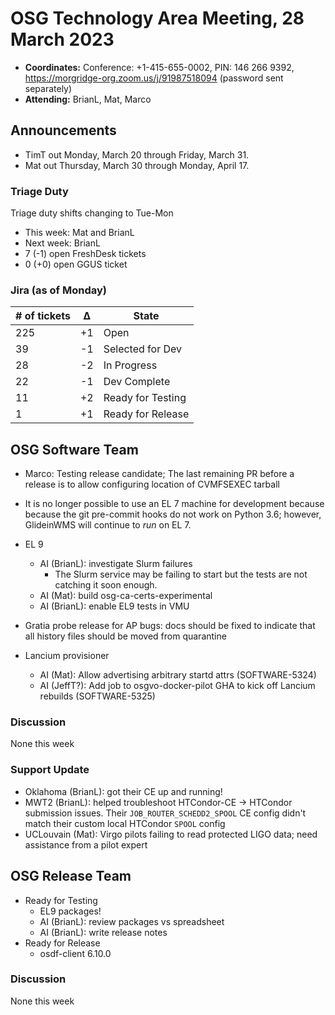 # OSG Technology Area Meeting, 28 March 2023

-   **Coordinates:** Conference: +1-415-655-0002, PIN: 146 266 9392,
    <https://morgridge-org.zoom.us/j/91987518094> (password sent separately)
-   **Attending:** BrianL, Mat, Marco

## Announcements

- TimT out Monday, March 20 through Friday, March 31.
- Mat out Thursday, March 30 through Monday, April 17.

### Triage Duty

Triage duty shifts changing to Tue-Mon

-   This week: Mat and BrianL
-   Next week: BrianL
-   7 (-1) open FreshDesk tickets
-   0 (+0) open GGUS ticket

### Jira (as of Monday)

| # of tickets | &Delta; | State             |
|--------------|---------|-------------------|
| 225          | +1      | Open              |
| 39           | -1      | Selected for Dev  |
| 28           | -2      | In Progress       |
| 22           | -1      | Dev Complete      |
| 11           | +2      | Ready for Testing |
| 1            | +1      | Ready for Release |

## OSG Software Team

-   Marco: Testing release candidate;
    The last remaining PR before a release is to allow configuring location of CVMFSEXEC tarball

-   It is no longer possible to use an EL 7 machine for development because because the git pre-commit hooks do not work on Python 3.6;
    however, GlideinWMS will continue to _run_ on EL 7.

-   EL 9
    -   AI (BrianL): investigate Slurm failures
        -   The Slurm service may be failing to start but the tests are not catching it soon enough.
    -   AI (Mat): build osg-ca-certs-experimental
    -   AI (BrianL): enable EL9 tests in VMU
-   Gratia probe release for AP bugs:
    docs should be fixed to indicate that all history files should be moved from quarantine
-   Lancium provisioner
    -   AI (Mat): Allow advertising arbitrary startd attrs (SOFTWARE-5324)
    -   AI (JeffT?): Add job to osgvo-docker-pilot GHA to kick off Lancium rebuilds (SOFTWARE-5325)


### Discussion

None this week

### Support Update

-   Oklahoma (BrianL): got their CE up and running!
-   MWT2 (BrianL): helped troubleshoot HTCondor-CE -> HTCondor submission issues.
    Their `JOB_ROUTER_SCHEDD2_SPOOL` CE config didn't match their custom local HTCondor `SPOOL` config
-   UCLouvain (Mat): Virgo pilots failing to read protected LIGO data;
    need assistance from a pilot expert

## OSG Release Team

-   Ready for Testing
    -   EL9 packages!
    -   AI (BrianL): review packages vs spreadsheet
    -   AI (BrianL): write release notes
-   Ready for Release
    -   osdf-client 6.10.0

### Discussion

None this week

